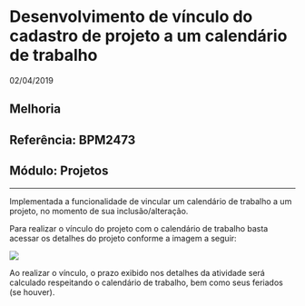 # Desenvolvimento de vínculo do cadastro de projeto a um calendário de trabalho
02/04/2019
## Melhoria
## Referência: BPM2473
## Módulo: Projetos
***

Implementada a funcionalidade de vincular um calendário de trabalho a um projeto, no momento de sua inclusão/alteração. 

Para realizar o vínculo do projeto com o calendário de trabalho basta acessar os detalhes do projeto conforme a imagem a seguir:

![]([PATH_IMG]/BPM2473_vinculo_calendario_projeto.png)


Ao realizar o vínculo, o prazo exibido nos detalhes da atividade será calculado respeitando o calendário de trabalho, bem como seus feriados (se houver).